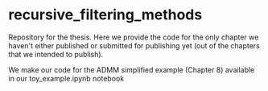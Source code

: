# recursive_filtering_methods
Repository for the thesis. Here we provide the code for the only chapter we haven't either published or submitted for publishing yet (out of the chapters that we intended to publish).

We make our code for the ADMM simplified example (Chapter 8) available in our toy_example.ipynb notebook
